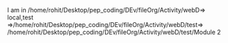 I am in /home/rohit/Desktop/pep_coding/DEv/fileOrg/Activity/webD=> local,test =>/home/rohit/Desktop/pep_coding/DEv/fileOrg/Activity/webD/test=> /home/rohit/Desktop/pep_coding/DEv/fileOrg/Activity/webD/test/Module 2